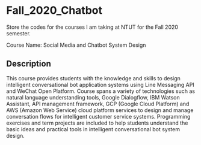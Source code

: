 # Fall_2020_Chatbot
Store the codes for the courses I am taking at NTUT for the Fall 2020 semester.

Course Name: Social Media and Chatbot System Design

## Description
This course provides students with the knowledge and skills to design intelligent conversational bot application systems using Line Messaging API and WeChat Open Platform. Course spans a variety of technologies such as natural language understanding tools, Google Dialogflow, IBM Watson Assistant, API management framework, GCP (Google Cloud Platform) and AWS (Amazon Web Service) cloud platform services to design and manage conversation flows for intelligent customer service systems. Programming exercises and term projects are included to help students understand the basic ideas and practical tools in intelligent conversational bot system design.
